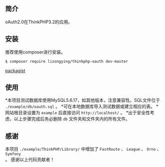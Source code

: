 ﻿## 简介

oAuth2.0在ThinkPHP3.2的应用。

## 安装

推荐使用composer进行安装。

```
$ composer require lizongying/thinkphp-oauth dev-master
```
[packagist](https://packagist.org/packages/lizongying/thinkphp-oauth) 

## 使用

*本项目测试数据库使用MySQL5.6.17，如其他版本，注意兼容性。SQL文件位于 <code>./example/db/oauth.sql</code> 。
*可在本地数据库导入测试数据或建立相应的表。
*网站根目录设置为 <code>example</code> 后直接访问 <code>http://localhost/</code> 。
*出于安全性考虑，以上步骤完成后务必删除 <code>db</code> 文件夹和文件夹内的所有文件。

## 感谢

本项目 <code>./example/ThinkPHP/Library/</code> 中增加了 <code>FastRoute</code> 、 <code>League</code> 、 <code>Orno</code> 、 <code>Symfony</code><br> 。
感谢以上代码贡献者！
